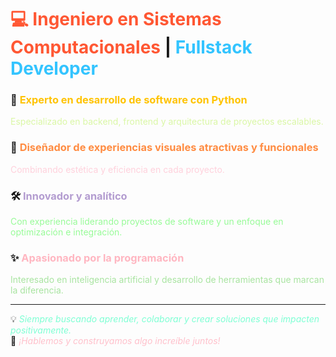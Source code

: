 # <span style="color:#FF5733;">💻 Ingeniero en Sistemas Computacionales</span> | <span style="color:#33C4FF;">Fullstack Developer</span>  

### 🚀 <span style="color:#FFC300;">Experto en desarrollo de software con Python</span>  
<span style="color:#DAF7A6;">Especializado en backend, frontend y arquitectura de proyectos escalables.</span>

### 🎨 <span style="color:#FF8C42;">Diseñador de experiencias visuales atractivas y funcionales</span>  
<span style="color:#FFD1DC;">Combinando estética y eficiencia en cada proyecto.</span>

### 🛠️ <span style="color:#B39CD0;">Innovador y analítico</span>  
<span style="color:#98FB98;">Con experiencia liderando proyectos de software y un enfoque en optimización e integración.</span>

### ✨ <span style="color:#FFB6C1;">Apasionado por la programación</span>  
<span style="color:#A8E4A0;">Interesado en inteligencia artificial y desarrollo de herramientas que marcan la diferencia.</span>

---

💡 *<span style="color:#7FFFD4;">Siempre buscando aprender, colaborar y crear soluciones que impacten positivamente.</span>*  
🌟 *<span style="color:#FFC0CB;">¡Hablemos y construyamos algo increíble juntos!</span>*
